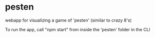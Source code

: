 # pesten
webapp for visualizing a game of 'pesten' (similar to crazy 8's)

To run the app, call "npm start" from inside the 'pesten' folder in the CLI